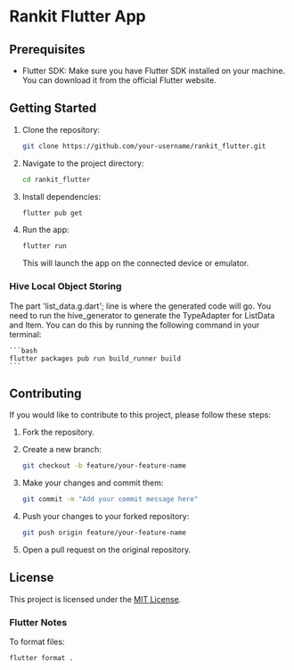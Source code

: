 # Rankit Flutter App

## Prerequisites

- Flutter SDK: Make sure you have Flutter SDK installed on your machine. You can download it from the official Flutter website.

## Getting Started

1. Clone the repository:

   ```bash
   git clone https://github.com/your-username/rankit_flutter.git
   ```

2. Navigate to the project directory:

   ```bash
   cd rankit_flutter
   ```

3. Install dependencies:

   ```bash
   flutter pub get
   ```

4. Run the app:

   ```bash
   flutter run
   ```

   This will launch the app on the connected device or emulator.

### Hive Local Object Storing

The part 'list_data.g.dart'; line is where the generated code will go. You need to run the hive_generator to generate the TypeAdapter for ListData and Item. You can do this by running the following command in your terminal:

    ```bash
    flutter packages pub run build_runner build
    ```

## Contributing

If you would like to contribute to this project, please follow these steps:

1. Fork the repository.

2. Create a new branch:

   ```bash
   git checkout -b feature/your-feature-name
   ```

3. Make your changes and commit them:

   ```bash
   git commit -m "Add your commit message here"
   ```

4. Push your changes to your forked repository:

   ```bash
   git push origin feature/your-feature-name
   ```

5. Open a pull request on the original repository.

## License

This project is licensed under the [MIT License](LICENSE).


### Flutter Notes
To format files: 

   ```bash
   flutter format .
   ```